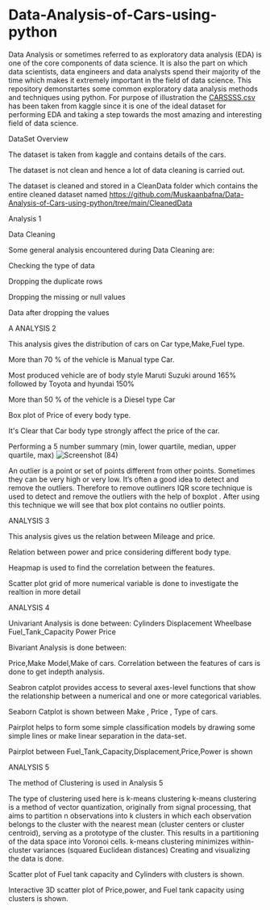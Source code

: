 # Data-Analysis-of-Cars-using-python

Data Analysis or sometimes referred to as exploratory data analysis (EDA) is one of the core components of data science. It is also the part on which data scientists, data engineers and data analysts spend their majority of the time which makes it extremely important in the field of data science. This repository demonstartes some common exploratory data analysis methods and techniques using python. For purpose of illustration the [CARSSSS.csv](https://github.com/Muskaanbafna/Data-Analysis-of-Cars-using-python/files/8793819/CARSSSS.csv) has been taken from kaggle since it is one of the ideal dataset for performing EDA and taking a step towards the most amazing and interesting field of data science.

DataSet Overview

The dataset is taken from kaggle and contains details of the cars.

The dataset is not clean and hence a lot of data cleaning is carried out.

The dataset is cleaned and stored in a CleanData folder which contains the entire cleaned dataset named https://github.com/Muskaanbafna/Data-Analysis-of-Cars-using-python/tree/main/CleanedData

Analysis 1 

Data Cleaning 

Some general analysis encountered during Data Cleaning are:

Checking the type of data

Dropping the duplicate rows

Dropping the missing or null values

Data after dropping the values



A
ANALYSIS 2

This analysis gives the distribution of cars on Car type,Make,Fuel type.

More than 70 % of the vehicle is Manual type Car.

Most produced vehicle are of body style Maruti Suzuki around 165% followed by Toyota and hyundai 150%

More than 50 % of the vehicle is a Diesel type Car

Box plot of Price of every body type.

It's Clear that Car body type strongly affect the price of the car.

Performing a 5 number summary (min, lower quartile, median, upper quartile, max)
![Screenshot (84)](https://user-images.githubusercontent.com/89978688/170882519-08fac558-88bc-48a0-b3ec-dc526a66f9de.png)


An outlier is a point or set of points different from other points. Sometimes they can be very high or very low. It’s often a good idea to detect and remove the outliers.
Therefore to remove outliners IQR score technique is used to detect and remove the outliers with the help of boxplot . After using this technique we will see that box plot contains no outlier points.


ANALYSIS 3

This analysis gives us the relation between Mileage and price.

Relation between power and price considering different body type.

Heapmap is used to find the correlation between the features.

Scatter plot grid of more numerical variable is done to  investigate the realtion in more detail


ANALYSIS 4

Univariant Analysis is done between:
Cylinders
Displacement
Wheelbase
Fuel_Tank_Capacity
Power
Price

Bivariant Analysis is done between:

Price,Make 
Model,Make of cars.
Correlation between the features of cars is done to get indepth analysis.

Seabron catplot provides access to several axes-level functions that show the relationship between a numerical and one or more categorical variables.

Seaborn Catplot is shown between Make , Price , Type of cars.

Pairplot helps to form some simple classification models by drawing some simple lines or make linear separation in the data-set.

Pairplot between Fuel_Tank_Capacity,Displacement,Price,Power is shown 

ANALYSIS 5

The method of Clustering is used in Analysis 5

The type of clustering used here is k-means clustering k-means clustering is a method of vector quantization, originally from signal processing, that aims to partition n observations into k clusters in which each observation belongs to the cluster with the nearest mean (cluster centers or cluster centroid), serving as a prototype of the cluster. This results in a partitioning of the data space into Voronoi cells. k-means clustering minimizes within-cluster variances (squared Euclidean distances)
Creating and visualizing the data is done.

Scatter plot of Fuel tank capacity and Cylinders with clusters is shown.

Interactive 3D scatter plot of Price,power, and Fuel tank capacity using  clusters is shown.


